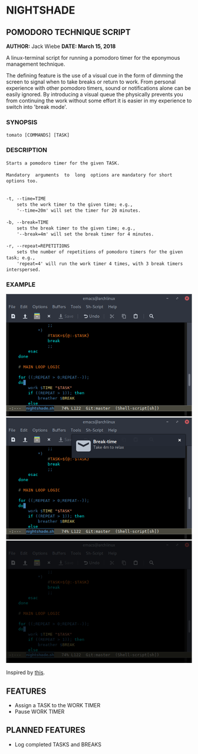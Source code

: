 # NIGHTSHADE #

## POMODORO TECHNIQUE SCRIPT ##

**AUTHOR:** Jack Wiebe
**DATE: March 15, 2018**

A linux-terminal script for running a pomodoro timer for the eponymous
management technique. 

The defining feature is the use of a visual cue in the form of dimming the
screen to signal when to take breaks or return to work. From personal experience
with other pomodoro timers, sound or notifications alone can be easily
ignored. By introducing a visual queue the physically prevents you from
continuing the work without some effort it is easier in my experience to switch
into 'break mode'.

### SYNOPSIS ###

	tomato [COMMANDS] [TASK]

### DESCRIPTION ###

	Starts a pomodoro timer for the given TASK.
	
	Mandatory  arguments  to  long  options are mandatory for short options too.

 
	-t, --time=TIME
		sets the work timer to the given time; e.g.,
		'--time=20m' will set the timer for 20 minutes.

	-b, --break=TIME
		sets the break timer to the given time; e.g.,
		'--break=4m' will set the break timer for 4 minutes.

	-r, --repeat=REPETITIONS		
		sets the number of repetitions of pomodoro timers for the given task; e.g.,
		'repeat=4' will run the work timer 4 times, with 3 break timers interspersed.

### EXAMPLE ###

![Example of normal work][work]
![Example of break notification][notify_break]
![Example of break][break]

Inspired by [this](https://github.com/rukshn/pomodoro).

## FEATURES ##

- Assign a TASK to the WORK TIMER
- Pause WORK TIMER

## PLANNED FEATURES ##

- Log completed TASKS and BREAKS

[work]: https://github.com/jacksoncougar/Nightshade/blob/master/images/working.png
[notify_break]: https://github.com/jacksoncougar/Nightshade/blob/master/images/break_triggered.png
[break]: https://github.com/jacksoncougar/Nightshade/blob/master/images/break.png

